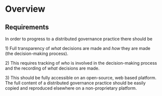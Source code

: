 # Overview

## Requirements

In order to progress to a distributed governance practice there should be

1\) Full transparency of _what_ decisions are made and _how_ they are made \(the decision-making process\).

2\) This requires tracking of _who_ is involved in the decision-making process and the recording of _what_ decisions are made.

3\) This should be fully accessible on an open-source, web based platform. The full content of a distributed governance practice should be easily copied and reproduced elsewhere on a non-proprietary platform.







